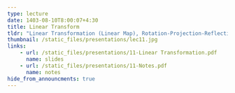 ```yaml
---
type: lecture
date: 1403-08-10T8:00:07+4:30
title: Linear Transform
tldr: "Linear Transformation (Linear Map), Rotation-Projection-Reflection, Non-linear Maps, Null space and Range, Onto and One-to-One Linear Transformation, Fundamental Theorem of Linear Maps"
thumbnail: /static_files/presentations/lec11.jpg
links: 
    - url: /static_files/presentations/11-Linear Transformation.pdf
      name: slides
    - url: /static_files/presentations/11-Notes.pdf
      name: notes  
hide_from_announcments: true
---
```


